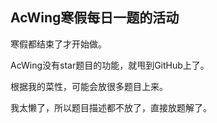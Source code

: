 ## AcWing寒假每日一题的活动
寒假都结束了才开始做。

AcWing没有star题目的功能，就甩到GitHub上了。

根据我的菜性，可能会放很多题目上来。

我太懒了，所以题目描述都不放了，直接放题解了。
